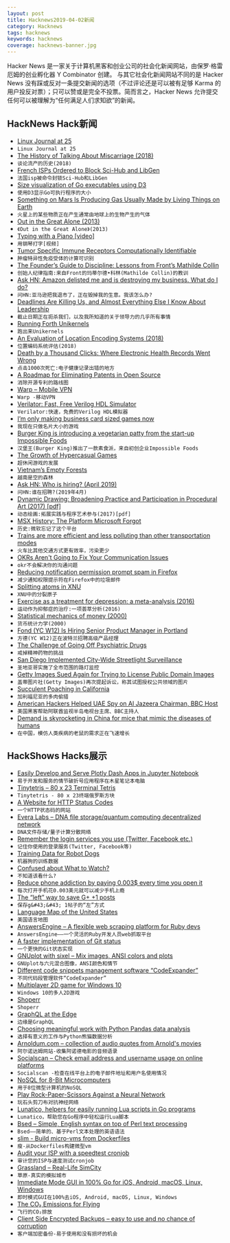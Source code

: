 ```yaml
---
layout: post
title: Hacknews2019-04-02新闻
category: Hacknews
tags: hacknews
keywords: hacknews
coverage: hacknews-banner.jpg
---
```


Hacker News 是一家关于计算机黑客和创业公司的社会化新闻网站，由保罗·格雷厄姆的创业孵化器 Y Combinator 创建。
与其它社会化新闻网站不同的是 Hacker News 没有踩或反对一条提交新闻的选项（不过评论还是可以被有足够 Karma 的用户投反对票）；只可以赞或是完全不投票。简而言之，Hacker News 允许提交任何可以被理解为“任何满足人们求知欲”的新闻。

## HackNews Hack新闻


- [Linux Journal at 25](https://www.linuxjournal.com/content/linux-journal-25)
- `Linux Journal at 25`
- [The History of Talking About Miscarriage (2018)](https://www.thecut.com/2018/04/the-history-of-talking-about-miscarriage.html)
- `谈论流产的历史(2018)`
- [French ISPs Ordered to Block Sci-Hub and LibGen](https://torrentfreak.com/court-orders-french-isps-to-block-sci-hub-and-libgen-190331/)
- `法国isp被命令封锁Sci-Hub和LibGen`
- [Size visualization of Go executables using D3](https://science.raphael.poss.name/go-executable-size-visualization-with-d3.html)
- `使用D3显示Go可执行程序的大小`
- [Something on Mars Is Producing Gas Usually Made by Living Things on Earth](https://www.nytimes.com/2019/04/01/science/mars-methane-gas.html)
- `火星上的某些物质正在产生通常由地球上的生物产生的气体`
- [Out in the Great Alone (2013)](http://www.espn.com/espn/feature/story/_/id/9175394/out-great-alone)
- `《Out in the Great Alone》(2013)`
- [Typing with a Piano [video]](https://www.youtube.com/watch?v=MAYlMcyVZ2k)
- `用钢琴打字[视频]`
- [Tumor Specific Immune Receptors Computationally Identifiable](http://cancerres.aacrjournals.org/content/79/7/1671.short?rss=1)
- `肿瘤特异性免疫受体的计算可识别`
- [The Founder’s Guide to Discipline: Lessons from Front’s Mathilde Collin](https://firstround.com/review/the-founders-guide-to-discipline-lessons-from-fronts-mathilde-collin)
- `创始人纪律指南:来自Front的玛蒂尔德•科林(Mathilde Collin)的教训`
- [Ask HN: Amazon delisted me and is destroying my business. What do I do?](item?id=19551590)
- `问HN:亚马逊把我退市了，正在毁掉我的生意。我该怎么办?`
- [Deadlines Are Killing Us, and Almost Everything Else I Know About Leadership](https://medium.com/@duncanr/deadlines-are-killing-us-and-almost-everything-else-i-know-about-leadership-7032a5fb12ac)
- `截止日期正在扼杀我们，以及我所知道的关于领导力的几乎所有事情`
- [Running Forth Unikernels](https://nanovms.com/dev/tutorials/running-forth-unikernels)
- `跑出来Unikernels`
- [An Evaluation of Location Encoding Systems (2018)](https://github.com/google/open-location-code/wiki/Evaluation-of-Location-Encoding-Systems)
- `位置编码系统评估(2018)`
- [Death by a Thousand Clicks: Where Electronic Health Records Went Wrong](http://fortune.com/longform/medical-records/)
- `点击1000次死亡:电子健康记录出错的地方`
- [A Roadmap for Eliminating Patents in Open Source](https://blog.hansenpartnership.com/a-roadmap-for-eliminating-patents-in-open-source/)
- `消除开源专利的路线图`
- [Warp – Mobile VPN](https://blog.cloudflare.com/1111-warp-better-vpn/)
- `Warp -移动VPN`
- [Verilator: Fast, Free Verilog HDL Simulator](https://www.veripool.org/wiki/verilator)
- `Verilator:快速，免费的Verilog HDL模拟器`
- [I’m only making business card sized games now](http://frankforce.com/?p=5826)
- `我现在只做名片大小的游戏`
- [Burger King is introducing a vegetarian patty from the start-up Impossible Foods](https://www.nytimes.com/2019/04/01/technology/burger-king-impossible-whopper.html)
- `汉堡王(Burger King)推出了一款素食派，来自初创企业Impossible Foods`
- [The Growth of Hypercasual Games](https://venturebeat.com/2019/03/24/the-truth-about-hypercasual-games/)
- `超休闲游戏的发展`
- [Vietnam’s Empty Forests](https://www.nytimes.com/2019/04/01/travel/vietnam-wildlife-species-ecotravel-tourism.html)
- `越南是空的森林`
- [Ask HN: Who is hiring? (April 2019)](item?id=19543940)
- `问HN:谁在招聘?(2019年4月)`
- [Dynamic Drawing: Broadening Practice and Participation in Procedural Art (2017) [pdf]](https://web.media.mit.edu/~jacobsj/resources/jjacobs_dissertation_final_optimized.pdf)
- `动态绘画:拓展实践与程序艺术参与(2017)[pdf]`
- [MSX History: The Platform Microsoft Forgot](https://tedium.co/2019/01/29/microsoft-msx-history/)
- `历史:微软忘记了这个平台`
- [Trains are more efficient and less polluting than other transportation modes](https://www.citylab.com/transportation/2019/04/rail-transportation-carbon-emissions-green-new-deal/586240/)
- `火车比其他交通方式更有效率，污染更少`
- [OKRs Aren&#39;t Going to Fix Your Communication Issues](http://www.craigkerstiens.com/2019/03/29/okrs-arent-going-to-fix-your-communication/)
- `okr不会解决你的沟通问题`
- [Reducing notification permission prompt spam in Firefox](https://blog.nightly.mozilla.org/2019/04/01/reducing-notification-permission-prompt-spam-in-firefox/)
- `减少通知权限提示符在Firefox中的垃圾邮件`
- [Splitting atoms in XNU](https://googleprojectzero.blogspot.com/2019/04/splitting-atoms-in-xnu.html)
- `XNU中的分裂原子`
- [Exercise as a treatment for depression: a meta-analysis (2016)](https://www.ncbi.nlm.nih.gov/m/pubmed/26978184/)
- `运动作为抑郁症的治疗:一项荟萃分析(2016)`
- [Statistical mechanics of money (2000)](https://arxiv.org/abs/cond-mat/0001432)
- `货币统计力学(2000)`
- [Fond (YC W12) Is Hiring Senior Product Manager in Portland](https://jobs.lever.co/fond/26b4c11b-670d-425d-b9ff-33dcd7440fde)
- `方德(YC W12)正在波特兰招聘高级产品经理`
- [The Challenge of Going Off Psychiatric Drugs](https://www.newyorker.com/magazine/2019/04/08/the-challenge-of-going-off-psychiatric-drugs/)
- `戒掉精神药物的挑战`
- [San Diego Implemented City-Wide Streetlight Surveillance](https://massprivatei.blogspot.com/2019/03/san-diego-has-been-turned-into-massive.html)
- `圣地亚哥实施了全市范围的路灯监控`
- [Getty Images Sued Again for Trying to License Public Domain Images](https://www.techdirt.com/articles/20190329/15352641901/getty-images-sued-yet-again-trying-to-license-public-domain-images.shtml)
- `盖蒂图片社(Getty Images)再次提起诉讼，称其试图授权公共领域的图片`
- [Succulent Poaching in California](https://www.sfgate.com/science/article/poaching-dudleya-succulent-norcal-plants-china-13704017.php)
- `加利福尼亚的多肉偷猎`
- [American Hackers Helped UAE Spy on Al Jazeera Chairman, BBC Host](https://www.reuters.com/investigates/special-report/usa-raven-media/)
- `美国黑客帮助阿联酋监视半岛电视台主席、BBC主持人`
- [Demand is skyrocketing in China for mice that mimic the diseases of humans](https://www.bloomberg.com/news/articles/2019-04-01/china-s-demand-for-17-000-gene-altered-lab-mice-is-skyrocketing)
- `在中国，模仿人类疾病的老鼠的需求正在飞速增长`


## HackShows Hacks展示

- [ Easily Develop and Serve Plotly Dash Apps in Jupyter Notebook](https://github.com/omegaml/dashserve)
- `易于开发和服务的情节破折号应用程序在木星笔记本电脑`
- [ Tinytetris – 80 x 23 Terminal Tetris](https://github.com/taylorconor/tinytetris)
- `Tinytetris - 80 x 23终端俄罗斯方块`
- [ A Website for HTTP Status Codes](https://statuses.now.sh/)
- `一个HTTP状态码的网站`
- [ Evera Labs – DNA file storage/quantum computing decentralized network](https://news.ycombinator.com/item?id=19538353)
- `DNA文件存储/量子计算分散网络`
- [ Remember the login services you use (Twitter, Facebook etc.)](https://whatsign.in)
- `记住你使用的登录服务(Twitter, Facebook等)`
- [ Training Data for Robot Dogs](https://scale.ai/autonomous-canines)
- `机器狗的训练数据`
- [ Confused about What to Watch?](https://www.comparemovies.info/)
- `不知道该看什么?`
- [ Reduce phone addiction by paying 0.003$ every time you open it](https://www.producthunt.com/posts/enoughphoneisenough)
- `每次打开手机花0.003美元就可以减少手机上瘾`
- [ The “left” way to save G&#43; &#43;1 posts](https://github.com/JuanSierra/saveplus)
- `保存g&#43;&#43; 1帖子的“左”方式`
- [ Language Map of the United States](http://languagemap.us)
- `美国语言地图`
- [ AnswersEngine – A flexible web scraping platform for Ruby devs](https://answersengine.com)
- `AnswersEngine——一个灵活的Ruby开发人员web抓取平台`
- [ A faster implementation of Git status](https://github.com/romkatv/gitstatus)
- `一个更快的Git状态实现`
- [ GNUplot with sixel – Mix images, ANSI colors and plots](https://github.com/csdvrx/sixel-gnuplot)
- `GNUplot与六元混合图像，ANSI颜色和情节`
- [ Different code snippets management software “CodeExpander”](https://codeexpander.com)
- `不同代码段管理软件“CodeExpander”`
- [ Multiplayer 2D game for Windows 10](https://github.com/MiguelRipoll23/uwp-multiplayer)
- `Windows 10的多人2D游戏`
- [ Shoperr](http://c.shoperr.com)
- `Shoperr`
- [ GraphQL at the Edge](https://github.com/stackpath/edgeengine-examples/tree/master/graphql)
- `边缘是GraphQL`
- [ Choosing meaningful work with Python Pandas data analysis](https://github.com/freeradical13/ValueBasedPrioritization)
- `选择有意义的工作与Python熊猫数据分析`
- [ Arnoldum.com – collection of audio quotes from Arnold&#39;s movies](https://arnoldum.com)
- `阿尔诺达姆网站-收集阿诺德电影的音频语录`
- [ Socialscan – Check email address and username usage on online platforms](https://github.com/iojw/socialscan)
- `Socialscan -检查在线平台上的电子邮件地址和用户名使用情况`
- [ NoSQL for 8-Bit Microcomputers](https://github.com/JohnSully/KeyDB_Z80)
- `用于8位微型计算机的NoSQL`
- [ Play Rock-Paper-Scissors Against a Neural Network](https://github.com/victorqribeiro/jokenpo)
- `玩石头剪刀布对抗神经网络`
- [ Lunatico, helpers for easily running Lua scripts in Go programs](https://github.com/fiatjaf/lunatico)
- `Lunatico，帮助您在Go程序中轻松运行Lua脚本`
- [ Bsed – Simple, English syntax on top of Perl text processing](https://github.com/andrewbihl/bsed)
- `Bsed——简单的、基于Perl文本处理的英语语法`
- [ slim - Build micro-vms from Dockerfiles](https://github.com/ottomatica/slim)
- `瘦-从Dockerfiles构建微型vm`
- [ Audit your ISP with a speedtest cronjob](https://github.com/igomez10/speedInspectorRPI)
- `审计您的ISP与速度测试cronjob`
- [ Grassland – Real-Life SimCity](http://grassland.network)
- `草原-真实的模拟城市`
- [ Immediate Mode GUI in 100% Go for iOS, Android, macOS, Linux, Windows](https://groups.google.com/forum/#!topic/golang-nuts/H4us4194WQ4)
- `即时模式GUI在100%去iOS, Android, macOS, Linux, Windows`
- [ The CO₂ Emissions for Flying](http://shameplane.com/)
- `飞行的CO₂排放`
- [ Client Side Encrypted Backups – easy to use and no chance of corruption](https://github.com/Scott-Kaplan/Client-Side-Encrypted-Backups)
- `客户端加密备份-易于使用和没有损坏的机会`


